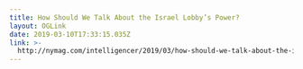 ```yaml
---
title: How Should We Talk About the Israel Lobby’s Power?
layout: OGLink
date: 2019-03-10T17:33:15.035Z
link: >-
  http://nymag.com/intelligencer/2019/03/how-should-we-talk-about-the-israel-lobbys-power.html
---
```


